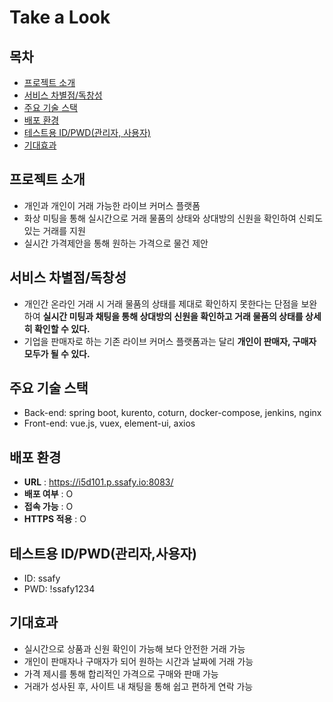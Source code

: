 # Take a Look

## 목차

- [프로젝트 소개](#프로젝트-소개)   
- [서비스 차별점/독창성](#서비스-차별점/독창성)
- [주요 기술 스택](#주요-기술-스택)
- [배포 환경](#배포-환경)
- [테스트용 ID/PWD(관리자, 사용자)](#테스트용-ID/PWD(관리자,사용자))
- [기대효과](#기대효과)

## 프로젝트 소개
- 개인과 개인이 거래 가능한 라이브 커머스 플랫폼
- 화상 미팅을 통해 실시간으로 거래 물품의 상태와 상대방의 신원을 확인하여 신뢰도 있는 거래를 지원
- 실시간 가격제안을 통해 원하는 가격으로 물건 제안

## 서비스 차별점/독창성
- 개인간 온라인 거래 시 거래 물품의 상태를 제대로 확인하지 못한다는 단점을 보완하여 **실시간 미팅과 채팅을 통해 상대방의 신원을 확인하고 거래 물품의 상태를 상세히 확인할 수 있다.** 
- 기업을 판매자로 하는 기존 라이브 커머스 플랫폼과는 달리 **개인이 판매자, 구매자 모두가 될 수 있다.**

## 주요 기술 스택
- Back-end: spring boot, kurento, coturn, docker-compose, jenkins, nginx
- Front-end: vue.js, vuex, element-ui, axios

## 배포 환경
- __URL__ : https://i5d101.p.ssafy.io:8083/
- __배포 여부__ : O
- __접속 가능__ : O
- __HTTPS 적용__ : O 
<!-- - __PORT__ : // 3rd Party에서 사용하는 포트가 있다면 기입해주세요. <- 기입 후 해당 주석 삭제 -->

## 테스트용 ID/PWD(관리자,사용자)
- ID: ssafy
- PWD: !ssafy1234

## 기대효과
- 실시간으로 상품과 신원 확인이 가능해 보다 안전한 거래 가능
- 개인이 판매자나 구매자가 되어 원하는 시간과 날짜에 거래 가능
- 가격 제시를 통해 합리적인 가격으로 구매와 판매 가능
- 거래가 성사된 후, 사이트 내 채팅을 통해 쉽고 편하게 연락 가능
